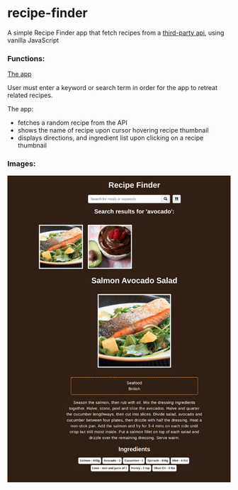 # recipe-finder

A simple Recipe Finder app that fetch recipes from a [third-party api](https://themealdb.com/api.php), using vanilla JavaScript

### Functions:

[The app](https://tn-space.github.io/recipe-finder/)

User must enter a keyword or search term in order for the app to retreat related recipes.

The app:

- fetches a random recipe from the API
- shows the name of recipe upon cursor hovering recipe thumbnail
- displays directions, and ingredient list upon clicking on a recipe thumbnail

### Images:

<img src="./recipe-finder/img/app.png">
